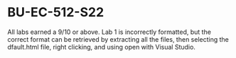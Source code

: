 # BU-EC-512-S22
All labs earned a 9/10 or above. Lab 1 is incorrectly formatted, but the correct format can be retrieved by extracting all the files, then selecting the dfault.html file, right clicking, and using open with Visual Studio. 
